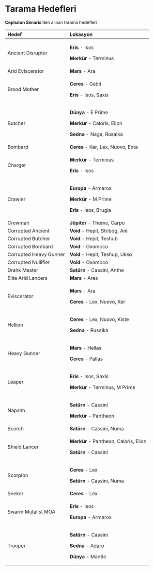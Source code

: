 # Tarama Hedefleri

**Cephalon Simaris**‘den alınan tarama hedefleri

<table>
  <thead>
    <tr>
      <th style="text-align:left">Hedef</th>
      <th style="text-align:left">Lokasyon</th>
    </tr>
  </thead>
  <tbody>
    <tr>
      <td style="text-align:left">Ancient Disruptor</td>
      <td style="text-align:left">
        <p><b>Eris</b> - &#x130;sos</p>
        <p><b>Merk&#xFC;r</b> - Terminus</p>
      </td>
    </tr>
    <tr>
      <td style="text-align:left">Arid Eviscerator</td>
      <td style="text-align:left"><b>Mars</b> - Ara</td>
    </tr>
    <tr>
      <td style="text-align:left">Brood Mother</td>
      <td style="text-align:left">
        <p><b>Ceres</b> - Gabii</p>
        <p><b>Eris</b> - &#x130;sos, Saxis</p>
      </td>
    </tr>
    <tr>
      <td style="text-align:left">Butcher</td>
      <td style="text-align:left">
        <p><b>D&#xFC;nya</b> - E Prime</p>
        <p><b>Merk&#xFC;r</b> - Caloris, Elion</p>
        <p><b>Sedna</b> - Naga, Rusalka</p>
      </td>
    </tr>
    <tr>
      <td style="text-align:left">Bombard</td>
      <td style="text-align:left"><b>Ceres</b> - Ker, Lex, Nuovo, Exta</td>
    </tr>
    <tr>
      <td style="text-align:left">Charger</td>
      <td style="text-align:left">
        <p><b>Merk&#xFC;r</b> - Terminus</p>
        <p><b>Eris</b> - Isos</p>
      </td>
    </tr>
    <tr>
      <td style="text-align:left">Crawler</td>
      <td style="text-align:left">
        <p><b>Europa</b> - Armaros</p>
        <p><b>Merk&#xFC;r</b> - M Prime</p>
        <p><b>Eris</b> - &#x130;sos, Brugia</p>
      </td>
    </tr>
    <tr>
      <td style="text-align:left">Crewman</td>
      <td style="text-align:left"><b>J&#xFC;piter</b> - Theme, Carpo</td>
    </tr>
    <tr>
      <td style="text-align:left">Corrupted Ancient</td>
      <td style="text-align:left"><b>Void</b> - Hepit, Stribog, Ani</td>
    </tr>
    <tr>
      <td style="text-align:left">Corrupted Butcher</td>
      <td style="text-align:left"><b>Void</b> - Hepit, Teshub</td>
    </tr>
    <tr>
      <td style="text-align:left">Corrupted Bombard</td>
      <td style="text-align:left"><b>Void</b> - Oxomoco</td>
    </tr>
    <tr>
      <td style="text-align:left">Corrupted Heavy Gunner</td>
      <td style="text-align:left"><b>Void</b> - Hepit, Teshup, Ukko</td>
    </tr>
    <tr>
      <td style="text-align:left">Corrupted Nullifier</td>
      <td style="text-align:left"><b>Void</b> - Oxomoco</td>
    </tr>
    <tr>
      <td style="text-align:left">Drahk Master</td>
      <td style="text-align:left"><b>Sat&#xFC;rn</b> - Cassini, Anthe</td>
    </tr>
    <tr>
      <td style="text-align:left">Elite Arid Lancers</td>
      <td style="text-align:left"><b>Mars</b> - Ares</td>
    </tr>
    <tr>
      <td style="text-align:left">Eviscerator</td>
      <td style="text-align:left">
        <p><b>Mars</b> - Ara</p>
        <p><b>Ceres</b> - Lex, Nuovo, Ker</p>
      </td>
    </tr>
    <tr>
      <td style="text-align:left">Hellion</td>
      <td style="text-align:left">
        <p><b>Ceres</b> - Lex, Nuovo, Kiste</p>
        <p><b>Sedna</b> - Rusalka</p>
      </td>
    </tr>
    <tr>
      <td style="text-align:left">Heavy Gunner</td>
      <td style="text-align:left">
        <p><b>Mars</b> - Hellas</p>
        <p><b>Ceres</b> - Pallas</p>
      </td>
    </tr>
    <tr>
      <td style="text-align:left">Leaper</td>
      <td style="text-align:left">
        <p><b>Eris</b> - &#x130;sos, Saxis</p>
        <p><b>Merk&#xFC;r</b> - Terminus, M Prime</p>
      </td>
    </tr>
    <tr>
      <td style="text-align:left">Napalm</td>
      <td style="text-align:left">
        <p><b>Sat&#xFC;rn</b> - Cassini</p>
        <p><b>Merk&#xFC;r</b> - Pantheon</p>
      </td>
    </tr>
    <tr>
      <td style="text-align:left">Scorch</td>
      <td style="text-align:left"><b>Sat&#xFC;rn</b> - Cassini, Numa</td>
    </tr>
    <tr>
      <td style="text-align:left">Shield Lancer</td>
      <td style="text-align:left">
        <p><b>Merk&#xFC;r</b> - Pantheon, Caloris, Elion</p>
        <p><b>Sat&#xFC;rn</b> - Cassini</p>
      </td>
    </tr>
    <tr>
      <td style="text-align:left">Scorpion</td>
      <td style="text-align:left">
        <p><b>Ceres</b> - Lex</p>
        <p><b>Sat&#xFC;rn</b> - Cassini, Numa</p>
      </td>
    </tr>
    <tr>
      <td style="text-align:left">Seeker</td>
      <td style="text-align:left"><b>Ceres</b> - Lex</td>
    </tr>
    <tr>
      <td style="text-align:left">Swarm Mutalist MOA</td>
      <td style="text-align:left">
        <p><b>Eris</b> - &#x130;sos</p>
        <p><b>Europa</b> - Armaros</p>
      </td>
    </tr>
    <tr>
      <td style="text-align:left">Trooper</td>
      <td style="text-align:left">
        <p><b>Sat&#xFC;rn</b> - Cassini</p>
        <p><b>Sedna</b> - Adaro</p>
        <p><b>D&#xFC;nya</b> - Mantle</p>
      </td>
    </tr>
  </tbody>
</table>